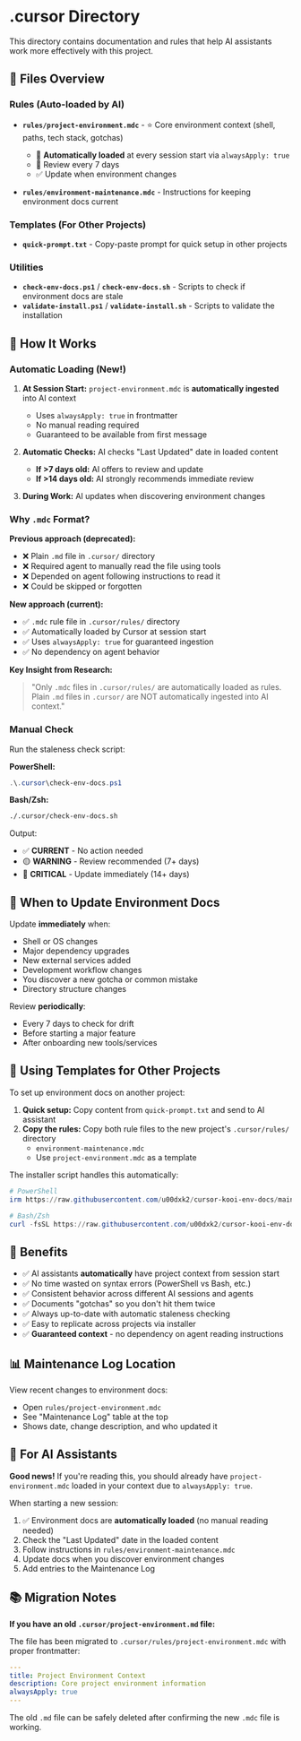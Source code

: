 # .cursor Directory

This directory contains documentation and rules that help AI assistants work more effectively with this project.

## 📁 Files Overview

### Rules (Auto-loaded by AI)
- **`rules/project-environment.mdc`** - ⭐ Core environment context (shell, paths, tech stack, gotchas)
  - 🔄 **Automatically loaded** at every session start via `alwaysApply: true`
  - 📅 Review every 7 days
  - ✅ Update when environment changes
  
- **`rules/environment-maintenance.mdc`** - Instructions for keeping environment docs current

### Templates (For Other Projects)
- **`quick-prompt.txt`** - Copy-paste prompt for quick setup in other projects

### Utilities
- **`check-env-docs.ps1`** / **`check-env-docs.sh`** - Scripts to check if environment docs are stale
- **`validate-install.ps1`** / **`validate-install.sh`** - Scripts to validate the installation

## 🔄 How It Works

### Automatic Loading (New!)
1. **At Session Start:** `project-environment.mdc` is **automatically ingested** into AI context
   - Uses `alwaysApply: true` in frontmatter
   - No manual reading required
   - Guaranteed to be available from first message

2. **Automatic Checks:** AI checks "Last Updated" date in loaded content
   - **If >7 days old:** AI offers to review and update
   - **If >14 days old:** AI strongly recommends immediate review

3. **During Work:** AI updates when discovering environment changes

### Why `.mdc` Format?

**Previous approach (deprecated):**
- ❌ Plain `.md` file in `.cursor/` directory
- ❌ Required agent to manually read the file using tools
- ❌ Depended on agent following instructions to read it
- ❌ Could be skipped or forgotten

**New approach (current):**
- ✅ `.mdc` rule file in `.cursor/rules/` directory
- ✅ Automatically loaded by Cursor at session start
- ✅ Uses `alwaysApply: true` for guaranteed ingestion
- ✅ No dependency on agent behavior

**Key Insight from Research:**
> "Only `.mdc` files in `.cursor/rules/` are automatically loaded as rules. Plain `.md` files in `.cursor/` are NOT automatically ingested into AI context."

### Manual Check
Run the staleness check script:

**PowerShell:**
```powershell
.\.cursor\check-env-docs.ps1
```

**Bash/Zsh:**
```bash
./.cursor/check-env-docs.sh
```

Output:
- ✅ **CURRENT** - No action needed
- 🟡 **WARNING** - Review recommended (7+ days)
- 🔴 **CRITICAL** - Update immediately (14+ days)

## 📝 When to Update Environment Docs

Update **immediately** when:
- Shell or OS changes
- Major dependency upgrades
- New external services added
- Development workflow changes
- You discover a new gotcha or common mistake
- Directory structure changes

Review **periodically**:
- Every 7 days to check for drift
- Before starting a major feature
- After onboarding new tools/services

## 🚀 Using Templates for Other Projects

To set up environment docs on another project:

1. **Quick setup:** Copy content from `quick-prompt.txt` and send to AI assistant
2. **Copy the rules:** Copy both rule files to the new project's `.cursor/rules/` directory
   - `environment-maintenance.mdc`
   - Use `project-environment.mdc` as a template

The installer script handles this automatically:
```powershell
# PowerShell
irm https://raw.githubusercontent.com/u00dxk2/cursor-kooi-env-docs/main/install.ps1 | iex

# Bash/Zsh
curl -fsSL https://raw.githubusercontent.com/u00dxk2/cursor-kooi-env-docs/main/install.sh | bash
```

## 🎯 Benefits

- ✅ AI assistants **automatically** have project context from session start
- ✅ No time wasted on syntax errors (PowerShell vs Bash, etc.)
- ✅ Consistent behavior across different AI sessions and agents
- ✅ Documents "gotchas" so you don't hit them twice
- ✅ Always up-to-date with automatic staleness checking
- ✅ Easy to replicate across projects via installer
- ✅ **Guaranteed context** - no dependency on agent reading instructions

## 📊 Maintenance Log Location

View recent changes to environment docs:
- Open `rules/project-environment.mdc`
- See "Maintenance Log" table at the top
- Shows date, change description, and who updated it

## 🤖 For AI Assistants

**Good news!** If you're reading this, you should already have `project-environment.mdc` loaded in your context due to `alwaysApply: true`.

When starting a new session:
1. ✅ Environment docs are **automatically loaded** (no manual reading needed)
2. Check the "Last Updated" date in the loaded content
3. Follow instructions in `rules/environment-maintenance.mdc`
4. Update docs when you discover environment changes
5. Add entries to the Maintenance Log

## 📚 Migration Notes

**If you have an old `.cursor/project-environment.md` file:**

The file has been migrated to `.cursor/rules/project-environment.mdc` with proper frontmatter:
```yaml
---
title: Project Environment Context
description: Core project environment information
alwaysApply: true
---
```

The old `.md` file can be safely deleted after confirming the new `.mdc` file is working.
